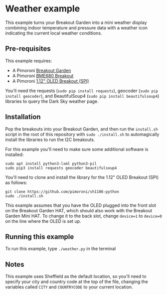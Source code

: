 # Weather example

This example turns your Breakout Garden into a mini weather display
combining indoor temperature and pressure data with a weather icon
indicating the current local weather conditions.

## Pre-requisites

This example requires:

- A Pimoroni [Breakout Garden](https://shop.pimoroni.com/products/breakout-garden-hat-i2c-spi)
- A Pimoroni [BME680 Breakout](https://shop.pimoroni.com/products/bme680-breakout)
- A Pimoroni [1.12" OLED Breakout (SPI)](https://shop.pimoroni.com/products/1-12-oled-breakout)

You'll need the requests (`sudo pip install requests`), geocoder (`sudo pip install geocoder`), 
and BeautifulSoup4 (`sudo pip install beautifulsoup4`) libraries to query the Dark Sky weather page.

## Installation

Pop the breakouts into your Breakout Garden, and then run the `install.sh`
script in the root of this repository with `sudo ./install.sh` to automagically
install the libraries to run the I2C breakouts.

For this example you'll need to make sure some additional software is installed:

```
sudo apt install python3-lxml python3-pil
sudo pip3 install requests geocoder beautifulsoup4
```

You'll need to clone and install the library for the 1.12" OLED Breakout (SPI)
as follows:

```
git clone https://github.com/pimoroni/sh1106-python
sudo ./install.sh
```

This example assumes that you have the OLED plugged into the front slot on the
Breakout Garden HAT, which should also work with the Breakout Garden Mini HAT.
To change it to the back slot, change `device=1` to `device=0` on the line
where the OLED is set up.


## Running this example

To run this example, type `./weather.py` in the terminal

## Notes

This example uses Sheffield as the default location, so you'll need to specify your city and 
country code at the top of the file, changing the variables called `CITY` and `COUNTRYCODE` 
to your current location.
